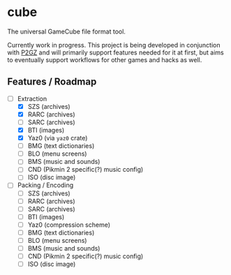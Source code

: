 # cube
The universal GameCube file format tool.

Currently work in progress. This project is being developed in conjunction with [P2GZ](https://github.com/p2gz/p2gz) and will primarily support features needed for it at first, but aims to eventually support workflows for other games and hacks as well.

## Features / Roadmap
- [ ] Extraction
    - [x] SZS (archives)
    - [x] RARC (archives)
    - [ ] SARC (archives)
    - [x] BTI (images)
    - [x] Yaz0 (via `yaz0` crate) 
    - [ ] BMG (text dictionaries)
    - [ ] BLO (menu screens)
    - [ ] BMS (music and sounds)
    - [ ] CND (Pikmin 2 specific(?) music config)
    - [ ] ISO (disc image)
- [ ] Packing / Encoding
    - [ ] SZS (archives)
    - [ ] RARC (archives)
    - [ ] SARC (archives)
    - [ ] BTI (images)
    - [ ] Yaz0 (compression scheme)
    - [ ] BMG (text dictionaries)
    - [ ] BLO (menu screens)
    - [ ] BMS (music and sounds)
    - [ ] CND (Pikmin 2 specific(?) music config)
    - [ ] ISO (disc image)
